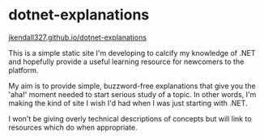 # dotnet-explanations

[jkendall327.github.io/dotnet-explanations](https://jkendall327.github.io/dotnet-explanations/)

This is a simple static site I'm developing to calcify my knowledge of .NET and hopefully provide a useful learning resource for newcomers to the platform.

My aim is to provide simple, buzzword-free explanations that give you the 'aha!' moment needed to start serious study of a topic. In other words, I'm making the kind of site I wish I'd had when I was just starting with .NET.

I won't be giving overly technical descriptions of concepts but will link to resources which do when appropriate.
